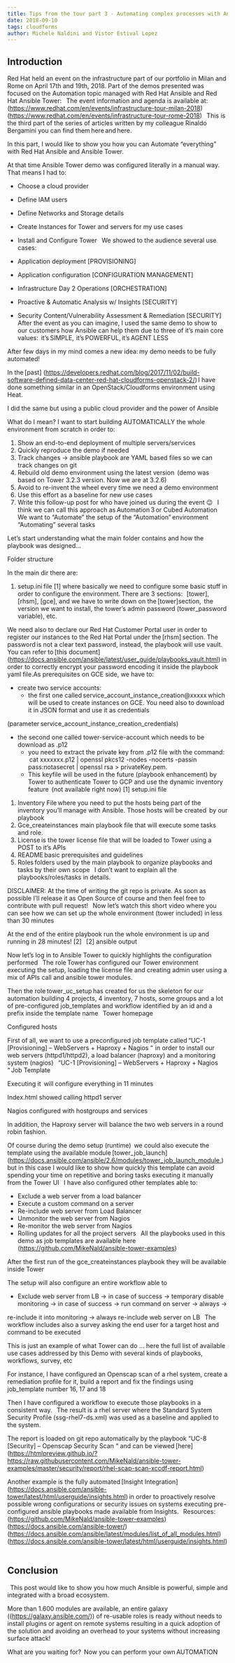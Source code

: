 ```yaml
---
title: Tips from the tour part 3 - Automating complex processes with Ansible 
date: 2018-09-10
tags: cloudforms
author: Michele Naldini and Vistor Estival Lopez
---
```


## Introduction ##

Red Hat held an event on the infrastructure part of our portfolio in Milan and Rome on April 17th and 19th, 2018. Part of the demos presented was focused on the Automation topic managed with Red Hat Ansible and Red Hat Ansible Tower:
  
The event information and agenda is available at:
(<https://www.redhat.com/en/events/infrastructure-tour-milan-2018>)
(<https://www.redhat.com/en/events/infrastructure-tour-rome-2018>)
  
This is the third part of the series of articles written by my colleague Rinaldo Bergamini you can find them here and here.

In this part, I would like to show you how you can Automate “everything” with Red Hat Ansible and Ansible Tower.

At that time Ansible Tower demo was configured literally in a manual way. That means I had to:

* Choose a cloud provider
* Define IAM users
* Define Networks and Storage details
* Create Instances for Tower and servers for my use cases
* Install and Configure Tower
  
We showed to the audience several use cases:

* Application deployment [PROVISIONING]  
* Application configuration [CONFIGURATION MANAGEMENT]
* Infrastructure Day 2 Operations [ORCHESTRATION]  
* Proactive & Automatic Analysis w/ Insights [SECURITY]
* Security Content/Vulnerability Assessment & Remediation [SECURITY]
  
After the event as you can imagine, I used the same demo to show to our customers how Ansible can help them due to three of it’s main core values:  it’s SIMPLE,  it’s POWERFUL, it’s AGENT LESS

After few days in my mind comes a new idea: my demo needs to be fully automated!

In the [past] (<https://developers.redhat.com/blog/2017/11/02/build-software-defined-data-center-red-hat-cloudforms-openstack-2/>) I have done something similar in an OpenStack/Cloudforms environment using Heat.

I did the same but using a public cloud provider and the power of Ansible

What do I mean? I want to start building AUTOMATICALLY the whole environment from scratch in order to:  
  
1. Show an end-to-end deployment of multiple servers/services
2. Quickly reproduce the demo if needed
3. Track changes → ansible playbook are YAML based files so we can track changes on git
4. Rebuild old demo environment using the latest version  (demo was based on Tower 3.2.3 version. Now we are at 3.2.6)  
5. Avoid to re-invent the wheel every time we need a demo environment
6. Use this effort as a baseline for new use cases
7. Write this follow-up post for who have joined us during the event 😉
  
I think we can call this approach as Automation 3 or Cubed Automation
  
We want to “Automate” the setup of the “Automation” environment “Automating” several tasks

Let’s start understanding what the main folder contains and how the playbook was designed…  

Folder structure

In the main dir there are:  
  
1. setup.ini file [1] where basically we need to configure some basic stuff in order to configure the environment. There are 3 sections:   [tower], [rhsm], [gce], and we have to write down on the [tower]section,  the version we want to install, the tower’s admin password (tower_password variable), etc.

We need also to declare our Red Hat Customer Portal user in order to register our instances to the Red Hat Portal under the [rhsm] section. The password is not a clear text password, instead, the playbook will use vault. You can refer to [this document] (<https://docs.ansible.com/ansible/latest/user_guide/playbooks_vault.html>) in order to correctly encrypt your password encoding it inside the playbook yaml file.As prerequisites on GCE side, we have to:

* create two service accounts:
  * the first one called service_account_instance_creation@xxxxx which will be used to create instances on GCE. You need also to download it in JSON format and use it as credentials

(parameter service_account_instance_creation_credentials)

* the second one called tower-service-account which needs to be download as .p12
  * you need to extract the private key from .p12 file with the command:  cat xxxxxxx.p12 | openssl pkcs12 -nodes -nocerts -passin pass:notasecret | openssl rsa > privateKey.pem.
  * This keyfile will be used in the future (playbook enhancement) by Tower to authenticate Tower to GCP and use the dynamic inventory feature  (not available right now)
[1] setup.ini file  

1. Inventory File where you need to put the hosts being part of the inventory you’ll manage with Ansible. Those hosts will be created  by our playbook
2. Gce_createinstances  main playbook file that will execute some tasks and role.
3. License is the tower license file that will be loaded to Tower using a POST to it’s APIs
4. README basic prerequisites and guidelines
5. Roles folders used by the main playbook to organize playbooks and tasks by their own scope
  
I don’t want to explain all the playbooks/roles/tasks in details.  

DISCLAIMER: At the time of writing the git repo is private. As soon as possible I’ll release it as Open Source of course and then feel free to contribute with pull request!
  
Now let’s watch this short video where you can see how we can set up the whole environment (tower included) in less than 30 minutes  

At the end of the entire playbook run the whole environment is up and running in 28 minutes! [2]
  
[2] ansible output

Now let’s log in to Ansible Tower to quickly highlights the configuration performed
  
The role Tower has configured our Tower environment executing the setup, loading the license file and creating admin user using a mix of APIs call and ansible tower modules.

Then the role tower_uc_setup has created for us the skeleton for our automation building 4 projects, 4 inventory, 7 hosts, some groups and a lot of pre-configured job_templates and workflow identified by an id and a prefix inside the template name
  
Tower homepage

Configured hosts

First of all, we want to use a preconfigured job template called “UC-1 [Provisioning] – WebServers + Haproxy + Nagios “  in order to install our web servers (httpd1/httpd2), a load balancer (haproxy) and a monitoring system (nagios)
  
“UC-1 [Provisioning] – WebServers + Haproxy + Nagios “ Job Template

Executing it  will configure everything in 11 minutes

Index.html showed calling httpd1 server

Nagios configured with hostgroups and services

In addition, the Haproxy server will balance the two web servers in a round robin fashion.

Of course during the demo setup (runtime)  we could also execute the template using the available module [tower_job_launch] (<https://docs.ansible.com/ansible/2.6/modules/tower_job_launch_module.>) but in this case I would like to show how quickly this template can avoid spending your time on repetitive and boring tasks executing it manually from the Tower UI
  
I have also configured other templates able to:

* Exclude a web server from a load balancer
* Execute a custom command on a server
* Re-include web server from Load Balancer
* Unmonitor the web server from Nagios
* Re-monitor the web server from Nagios
* Rolling updates for all the project servers
  
All the playbooks used in this demo as job templates are available here  
  
(<https://github.com/MikeNald/ansible-tower-examples>)

After the first run of the gce_createinstances playbook they will be available inside Tower

The setup will also configure an entire workflow able to  
  
* Exclude web server from LB → in case of success → temporary disable monitoring → in case of success → run command on server → always →

re-include it into monitoring → always re-include web server on LB
  
The workflow includes also a survey asking the end user for a target host and command to be executed  

This is just an example of what Tower can do … here the full list of available use cases addressed by this Demo with several kinds of playbooks, workflows, survey, etc

For instance, I have configured an Openscap scan of a rhel system, create a remediation profile for it, build a report and fix the findings using job_template number 16, 17 and 18

Then I have configured a workflow to execute those playbooks in a consistent way.
  
The result is a rhel server where the Standard System Security Profile (ssg-rhel7-ds.xml) was used as a baseline and applied to the system.

The report is loaded on git repo automatically by the playbook “UC-8 [Security] – Openscap Security Scan “ and can be viewed [here] (<https://htmlpreview.github.io/?https://raw.githubusercontent.com/MikeNald/ansible-tower-examples/master/security/report/rhel-scap-scan-xccdf-report.html>)

Another example is the fully automated [Insight Integration] (<https://docs.ansible.com/ansible-tower/latest/html/userguide/insights.html>) in order to proactively resolve possible wrong configurations or security issues on systems executing pre-configured ansible playbooks made available from Insights.
  
Resources:
  
(<https://github.com/MikeNald/ansible-tower-examples>)
(<https://docs.ansible.com/ansible-tower/>)
(<https://docs.ansible.com/ansible/latest/modules/list_of_all_modules.html>)
(<https://docs.ansible.com/ansible-tower/latest/html/userguide/insights.html>)
  
## Conclusion ##
  
This post would like to show you how much Ansible is powerful, simple and integrated with a broad ecosystem.

More than 1.600 modules are available, an entire galaxy ((<https://galaxy.ansible.com/>)) of re-usable roles is ready without needs to install plugins or agent on remote systems resulting in a quick adoption of the solution and avoiding an overhead to your systems without increasing surface attack!

What are you waiting for?  Now you can perform your own AUTOMATION  
